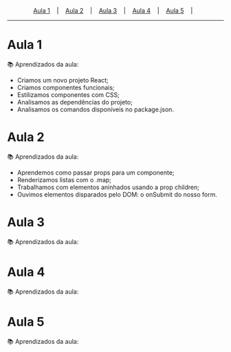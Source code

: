 <p align="center">
  <!-- <a href="https://event-platform-sage.vercel.app/">Link</a> &nbsp;&nbsp;&nbsp;|&nbsp;&nbsp;&nbsp; -->
  <a href="#aula-1">Aula 1</a> &nbsp;&nbsp;&nbsp;|&nbsp;&nbsp;&nbsp;
  <a href="#aula-2">Aula 2</a> &nbsp;&nbsp;&nbsp;|&nbsp;&nbsp;&nbsp;
  <a href="#aula-3">Aula 3</a> &nbsp;&nbsp;&nbsp;|&nbsp;&nbsp;&nbsp;
  <a href="#aula-4">Aula 4</a> &nbsp;&nbsp;&nbsp;|&nbsp;&nbsp;&nbsp;
  <a href="#aula-5">Aula 5</a> &nbsp;&nbsp;&nbsp;|&nbsp;&nbsp;&nbsp;
</p>

---

# Aula 1
:books: Aprendizados da aula:
<ul>
  <li>Criamos um novo projeto React;</li>
  <li>Criamos componentes funcionais;</li>
  <li>Estilizamos componentes com CSS;</li>
  <li>Analisamos as dependências do projeto;</li>
  <li>Analisamos os comandos disponíveis no package.json.</li>
</ul>

# Aula 2
:books: Aprendizados da aula:
<ul>
  <li>Aprendemos como passar props para um componente;</li>
  <li>Renderizamos listas com o .map;</li>
  <li>Trabalhamos com elementos aninhados usando a prop children;</li>
  <li>Ouvimos elementos disparados pelo DOM: o onSubmit do nosso form.</li>
</ul>


# Aula 3
:books: Aprendizados da aula:


# Aula 4
:books: Aprendizados da aula:


# Aula 5
:books: Aprendizados da aula:
